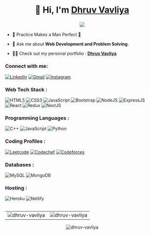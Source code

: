 <h1 align="center">👋 Hi, I'm <a href="https://www.linkedin.com/in/dhruv-vavliya/" target="_blank"> Dhruv Vavliya </a></h1>
<h3 align="center"> <img src="https://readme-typing-svg.herokuapp.com?color=0357F7&lines=Web+Developer+and+Competitive+Coder+%3A)" /> </h3>

- 🌱 Practice Makes a Man Perfect 🚀

- 💬 Ask me about **Web Development and Problem Solving.**

- 👨‍💻 Check out my personal portfolio : **<a href="https://dhruv-vavliya.github.io/Dhruv_Vavliya/" target="_blank">Dhruv Vavliya</a>**


<h3 align="left">Connect with me:</h3>
<div align="left">
  <a href="https://www.linkedin.com/in/dhruv-vavliya/"><img alt="LinkedIn" src="https://img.shields.io/badge/linkedin-%230077B5.svg?style=for-the-badge&logo=linkedin&logoColor=white"/></a>
  <a href="mailto:dhruvvavliya79@gmail.com"><img alt="Gmail" src="https://img.shields.io/badge/Gmail-D14836?style=for-the-badge&logo=gmail&logoColor=white"/></a>
   <a href="https://www.instagram.com/dhruv_vavliya/"><img alt="Instagram" src="https://img.shields.io/badge/Instagram-E4405F?style=for-the-badge&logo=instagram&logoColor=white"/></a>
</div>

<h3 align="left">Web Tech Stack :</h3>
<div align="left">
<img alt="HTML5" src="https://img.shields.io/badge/html5-%23E34F26.svg?style=for-the-badge&logo=html5&logoColor=white"/>
<img alt="CSS3" src="https://img.shields.io/badge/css3-%231572B6.svg?style=for-the-badge&logo=css3&logoColor=white"/> 
<img alt="JavaScript" src="https://img.shields.io/badge/javascript-%23323330.svg?style=for-the-badge&logo=javascript&logoColor=%23F7DF1E"/> 
<img alt="Bootstrap" src="https://img.shields.io/badge/bootstrap-%23563D7C.svg?style=for-the-badge&logo=bootstrap&logoColor=white"/>
<img alt="NodeJS" src="https://img.shields.io/badge/node.js-%2343853D.svg?style=for-the-badge&logo=node&logoColor=white"/>
<img alt="ExpressJS" src="https://img.shields.io/badge/Express.js-000000?style=for-the-badge&logo=express&logoColor=white"/>
<img alt="React" src="https://img.shields.io/badge/react-%2320232a.svg?style=for-the-badge&logo=react&logoColor=%2361DAFB"/>
<img alt="Redux" src="https://img.shields.io/badge/Redux-593D88?style=for-the-badge&logo=redux&logoColor=white"/>
<img alt="NextJS" src="https://img.shields.io/badge/next.js-000000?style=for-the-badge&logo=nextdotjs&logoColor=white"/>
</div>

<h3 align="left">Programming Languages :</h3>
<div align="left">
  <img alt="C++" src="https://img.shields.io/badge/C%2B%2B-00599C?style=for-the-badge&logo=c%2B%2B&logoColor=white"/>
  <img alt="JavaScript" src="https://img.shields.io/badge/javascript-%23323330.svg?style=for-the-badge&logo=javascript&logoColor=%23F7DF1E"/> 
  <img alt="Python" src="https://img.shields.io/badge/python-%2314354C.svg?style=for-the-badge&logo=python&logoColor=white"/>
</div>

<h3 align="left">Coding Profiles :</h3>
<div align="left">
  <a href="https://www.leetcode.com/risky_coder"><img alt="Leetcode" src="https://img.shields.io/badge/leetcode-yellow?style=for-the-badge&logo=leetcode&logoColor=white"/></a>
  <a href="https://www.codechef.com/users/dhruv_vavliya"><img alt="Codechef" src="https://img.shields.io/badge/codechef-blue?style=for-the-badge&logo=codechef&logoColor=white"/></a>
  <a href="https://codeforces.com/profile/Dhruv_Vavliya"><img alt="Codeforces" src="https://img.shields.io/badge/codeforces-red?style=for-the-badge&logo=codeforces&logoColor=white"/></a>
</div>

<h3 align="left">Databases :</h3>
<div align="left">
  <img alt="MySQL" src="https://img.shields.io/badge/mysql-blue.svg?style=for-the-badge&logo=mysql&logoColor=white"/>
  <img alt="MongoDB" src ="https://img.shields.io/badge/MongoDB-4EA94B?style=for-the-badge&logo=mongodb&logoColor=white"/>
</div>


<h3 align="left">Hosting :</h3>
<div align="left">
  <img alt="Heroku" src="https://img.shields.io/badge/heroku-%23430098.svg?style=for-the-badge&logo=heroku&logoColor=white"/>
  <img alt="Netlify" src="https://img.shields.io/badge/Netlify-00C7B7?style=for-the-badge&logo=netlify&logoColor=white"/>
</div><br/>

<table>
  <tr>
    <td><img src="https://github-readme-stats.vercel.app/api?username=dhruv-vavliya&show_icons=true&theme=dark&locale=en" alt="dhruv-vavliya" /></td>
    <td><img src="https://github-readme-stats.vercel.app/api/top-langs?username=dhruv-vavliya&show_icons=true&theme=dark&locale=en&layout=compact" alt="dhruv-vavliya" /></td>
  </tr>
</table>

<div align="center">
<p><img align="center" src="https://github-readme-streak-stats.herokuapp.com/?user=dhruv-vavliya&theme=dark" alt="dhruv-vavliya" /></p>
  </div>
